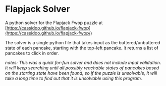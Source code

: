 # Flapjack Solver

A python solver for the Flapjack Fwop puzzle at [https://cassidoo.github.io/flapjack-fwop](https://cassidoo.github.io/flapjack-fwop/)

The solver is a single python file that takes input as the buttered/unbuttered state of each pancake, starting with the top-left pancake.  It returns a list of pancakes to click in order.

*notes: This was a quick for-fun solver and does not include input validation.  It will keep searching until all possibly reachable states of pancakes based on the starting state have been found, so if the puzzle is unsolvable, it will take a long time to find out that it is unsolvable using this program.*
